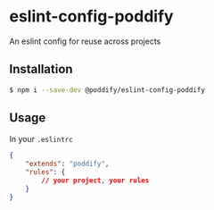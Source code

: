 # eslint-config-poddify

An eslint config for reuse across projects

## Installation

```bash
$ npm i --save-dev @poddify/eslint-config-poddify
```

## Usage

In your `.eslintrc`

```json
{
    "extends": "poddify",
    "rules": {
        // your project, your rules
    }
}
```
